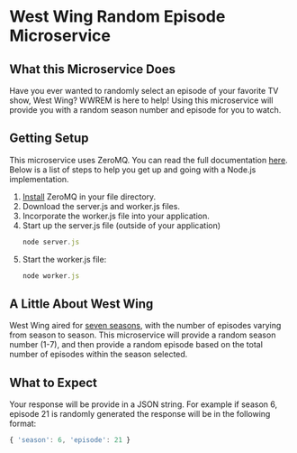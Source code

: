 # West Wing Random Episode Microservice

## What this Microservice Does
Have you ever wanted to randomly select an episode of your favorite TV show, West Wing?  WWREM is here to help!  Using this microservice will provide you with a random season number and episode for you to watch.

## Getting Setup
This microservice uses ZeroMQ.  You can read the full documentation [here](https://zguide.zeromq.org/).  Below is a list of steps to help you get up and going with a Node.js implementation.
1.  [Install](https://zeromq.org/download/) ZeroMQ in your file directory.
2.  Download the server.js and worker.js files.
3.  Incorporate the worker.js file into your application.
4.  Start up the server.js file (outside of your application)
    ```node.js
    node server.js
    ```
5.  Start the worker.js file:
    ```node.js
    node worker.js
    ```

## A Little About West Wing
West Wing aired for [seven seasons](https://en.wikipedia.org/wiki/List_of_The_West_Wing_episodes), with the number of episodes varying from season to season.  This microservice will provide a random season number (1-7), and then provide a random episode based on the total number of episodes within the season selected.

## What to Expect
Your response will be provide in a JSON string.  For example if season 6, episode 21 is randomly generated the response will be in the following format:
```node.js
{ 'season': 6, 'episode': 21 }
```
    
